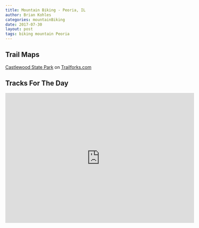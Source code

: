 ```yaml
---
title: Mountain Biking - Peoria, IL
author: Brian Kohles
categories: mountainBiking
date: 2017-07-30
layout: post
tags: biking mountain Peoria
---
```




## Trail Maps
<!-- TRAILFORKS WIDGET START -->
<div class="TrailforksWidgetMap" data-w="800px" data-h="400px" data-rid="10243" data-maptype="trailforks" data-trailstyle="difficulty" data-controls="1" data-list="0" data-dml="1" data-layers="labels,poi,directory,region" data-z="" data-lat="" data-lon=""></div>
<a href="https://www.trailforks.com/region/castlewood-state-park/">Castlewood State Park</a> on <a href="https://www.trailforks.com/">Trailforks.com</a>

<script type="text/javascript">
var script = document.createElement("script"); script.setAttribute("src", "https://es.pinkbike.org/ttl-86400/sprt/j/trailforks/widget.js"); document.getElementsByTagName("head")[0].appendChild(script); var widgetCheck = false;
</script>
<!-- TRAILFORKS WIDGET END -->

## Tracks For The Day
<iframe height='405' width='590' frameborder='0' allowtransparency='true' scrolling='no' src='https://www.strava.com/activities/1073894647/embed/8784f2d2e01e571d45789a7353b6ad9b75cc6cd3'></iframe>


